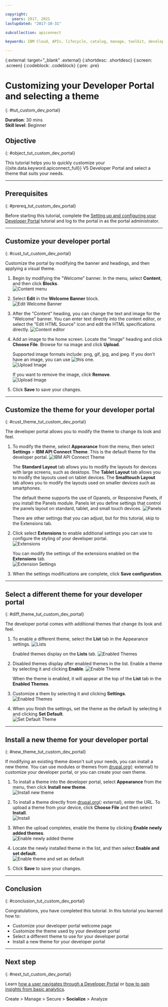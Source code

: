 ```yaml
---

copyright:
   years: 2017, 2021
lastupdated: "2017-10-31"

subcollection: apiconnect

keywords: IBM Cloud, APIs, lifecycle, catalog, manage, toolkit, develop, dev portal, tutorial, API Connect V5

---
```


{:external: target="_blank" .external}
{:shortdesc: .shortdesc}
{:screen: .screen}
{:codeblock: .codeblock}
{:pre: .pre}

# Customizing your Developer Portal and selecting a theme
{: #tut_custom_dev_portal}

**Duration**: 30 mins  
**Skill level**: Beginner  


## Objective
{: #object_tut_custom_dev_portal}

This tutorial helps you to quickly customize your {{site.data.keyword.apiconnect_full}} V5 Developer Portal and select a theme that suits your needs.

---

## Prerequisites
{: #prereq_tut_custom_dev_portal}

Before starting this tutorial, complete the [Setting up and configuring your Developer Portal](/docs/apiconnect/tutorials?topic=apiconnect-tut_config_dev_portal) tutorial and log to the portal in as the portal administrator.

---

## Customize your developer portal
{: #cust_tut_custom_dev_portal}

Customize the portal by modifying the banner and headings, and then applying a visual theme.

1. Begin by modifying the "Welcome" banner. In the menu, select **Content**, and then click **Blocks**.  
    ![Content menu](images/31-content.png)

2. Select **Edit** in the **Welcome Banner** block.  
    ![Edit Welcome Banner](images/32-edit.png)

3. After the "Content" heading, you can change the text and image for the "Welcome" banner. You can enter text directly into the content editor, or select the "Edit HTML Source" icon and edit the HTML specifications directly. 
    ![Content editor](images/33-content.png) 

4. Add an image to the home screen. Locate the "Image" heading and click **Choose File**. Browse for na image and click **Upload**. 

    Supported image formats include: png, gif, jpg, and jpeg. If you don't have an image, you can use ![this one](images/Cloudy_Day.png).  
    ![Upload Image](images/34-image.png)

    If you want to remove the image, click **Remove**.  
    ![Upload Image](images/35-uploaded-image.png)
 
5. Click **Save** to save your changes.  
  
---

## Customize the theme for your developer portal
{: #cust_theme_tut_custom_dev_portal}

The developer portal allows you to modify the theme to change its look and feel.

1. To modify the theme, select **Appearance** from the menu, then select **Settings** > **IBM API Connect Theme**. 
    This is the default theme for the developer portal.
    ![IBM API Connect Theme](images/41-APIC-theme.png "IBM API Connect Theme") 

    The **Standard Layout** tab allows you to modify the layouts for devices with large screens, such as desktops. The **Tablet Layout** tab allows you to modify the layouts used on tablet devices. The **Smalltouch Layout** tab allows you to modify the layouts used on smaller devices such as smartphones. 
   
    The default theme supports the use of Gpanels, or Responsive Panels, if you install the Panels module. Panels let you define settings that control the panels layout on standard, tablet, and small touch devices. 
    ![Panels](images/43-panels.png "Panels") 


    There are other settings that you can adjust, but for this tutorial, skip to the Extensions tab. 
  
2. Click select **Extensions** to enable additional settings you can use to configure the styling of your developer portal.  
    ![Extensions](images/44-extensions.png "Extensions")

    You can modify the settings of the extensions enabled on the **Extensions** tab.     
    ![Extension Settings](images/45-extension-settings.png "Extension Settings")

3. When the settings modifications are complete, click **Save configuration**.

---

## Select a different theme for your developer portal
{: #diff_theme_tut_custom_dev_portal}

The developer portal comes with additional themes that change its look and feel.

1. To enable a different theme, select the **List** tab in the Appearance settings.
    ![Lists](images/51-list.png "Lists") 
 
    Enabled themes display on the **Lists** tab. 
    ![Enabled Themes](images/52-enabled-themes.png "Enabled Themes")

2. Disabled themes display after enabled themes in the list. Enable a theme by selecting it and clicking **Enable**.
    ![Enable Theme](images/53-enable-theme.png "Enable Theme") 

    When the theme is enabled, it will appear at the top of the **List** tab in the **Enabled Themes**. 
  
3. Customize a them by selecting it and clicking **Settings**.  
    ![Enabled Themes](images/54-theme-settings.png "Enabled Themes")

4. When you finish the settings, set the theme as the default by selecting it and clicking **Set Default**.     
    ![Set Default Theme](images/55-set-default.png "Set Default Theme")

---

## Install a new theme for your developer portal
{: #new_theme_tut_custom_dev_portal}

If modifying an existing theme doesn't suit your needs, you can install a new theme. You can use modules or themes from [drupal.org](http://drupal.org){: external} to customize your developer portal, or you can create your own theme.

1. To install a theme into the developer portal, select **Appearance** from the menu, then click **Install new theme**.  
    ![Install new theme](images/62-install-new.png)

2. To install a theme directly from [drupal.org](http://drupal.org){: external}, enter the URL. To upload a theme from your device, click **Choose File** and then select **Install**.  
    ![Install](images/63-install.png) 

3. When the upload completes, enable the theme by clicking **Enable newly added themes**.  
    ![Enable newly added theme](images/64-upload.png)

4. Locate the newly installed theme in the list, and then select **Enable and set default**.  
    ![Enable theme and set as default](images/65-enable.png)

5. Click **Save** to save your changes.  

---

## Conclusion
{: #conclusion_tut_custom_dev_portal}

Congratulations, you have completed this tutorial. In this tutorial you learned how to:

* Customize your developer portal welcome page
* Customize the theme used by your developer portal 
* Select a different theme to use for your developer portal
* Install a new theme for your developer portal

---

## Next step
{: #next_tut_custom_dev_portal}

Learn [how a user navigates through a Developer Portal](/docs/apiconnect/tutorials?topic=apiconnect-tut_discover_apis) or [how to gain insights from basic analytics](/docs/apiconnect/tutorials?topic=apiconnect-tut_insights_analytics).

Create > Manage > Secure > **Socialize** > Analyze  
